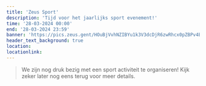 ```yaml
---
title: 'Zeus Sport'
description: 'Tijd voor het jaarlijks sport evenement!'
time: '28-03-2024 00:00'
end: '28-03-2024 23:59'
banner: 'https://pics.zeus.gent/HOuBjVvhNZIBYu1k3V3dcDjR6zwRhcx0pZBPv4En.jpg'
header_text_background: true
location:
locationlink:
---
```


> We zijn nog druk bezig met een sport activiteit te organiseren!
> Kijk zeker later nog eens terug voor meer details.